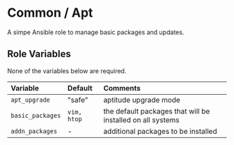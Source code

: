 # Common / Apt

A simpe Ansible role to manage basic packages and updates.

## Role Variables

None of the variables below are required.

| Variable                 | Default     | Comments |
| :---                     | :---        | :---     |
| `apt_upgrade`            | "safe"      | aptitude upgrade mode |
| `basic_packages`         | `vim, htop` | the default packages that will be installed on all systems |
| `addn_packages`          | -           | additional packages to be installed |
